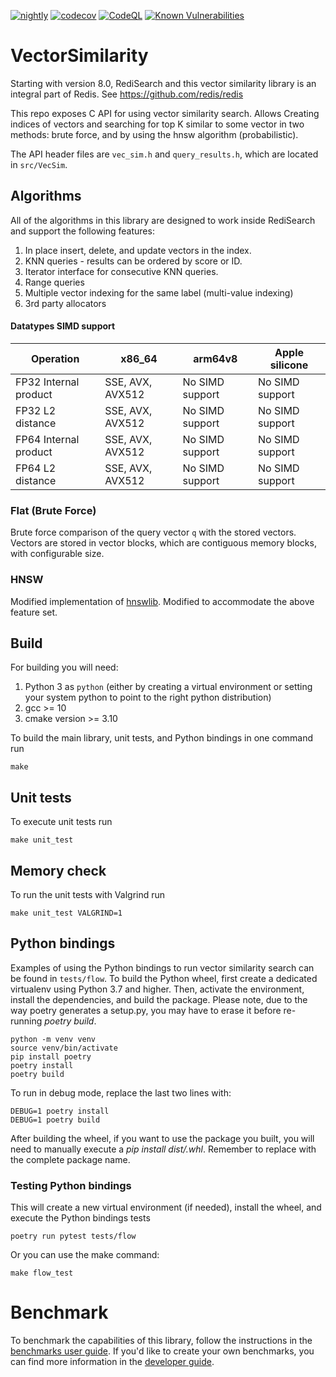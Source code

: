 [![nightly](https://github.com/RedisAI/VectorSimilarity/actions/workflows/event-nightly.yml/badge.svg)](https://github.com/RedisAI/VectorSimilarity/actions/workflows/event-nightly.yml)
[![codecov](https://codecov.io/gh/RedisAI/VectorSimilarity/branch/main/graph/badge.svg)](https://codecov.io/gh/RedisAI/VectorSimilarity)
[![CodeQL](https://github.com/RedisAI/VectorSimilarity/actions/workflows/codeql-analysis.yml/badge.svg)](https://github.com/RedisAI/VectorSimilarity/actions/workflows/codeql-analysis.yml)
[![Known Vulnerabilities](https://snyk.io/test/github/RedisAI/VectorSimilarity/badge.svg)](https://snyk.io/test/github/RedisAI/VectorSimilarity)


# VectorSimilarity
Starting with version 8.0, RediSearch and this vector similarity library is an integral part of Redis. See https://github.com/redis/redis 

This repo exposes C API for using vector similarity search.
Allows Creating indices of vectors and searching for top K similar to some vector in two methods: brute force, and by using the hnsw algorithm (probabilistic).

The API header files are `vec_sim.h` and `query_results.h`, which are located in `src/VecSim`.

## Algorithms

All of the algorithms in this library are designed to work inside RediSearch and support the following features:
1. In place insert, delete, and update vectors in the index.
2. KNN queries - results can be ordered by score or ID.
3. Iterator interface for consecutive KNN queries.
4. Range queries
5. Multiple vector indexing for the same label (multi-value indexing)
6. 3rd party allocators

#### Datatypes SIMD support

| Operation | x86_64 | arm64v8 | Apple silicone |
|-----------|--------|---------|-----------------|
| FP32 Internal product |SSE, AVX, AVX512 | No SIMD support | No SIMD support |
| FP32 L2 distance |SSE, AVX, AVX512| No SIMD support | No SIMD support |
| FP64 Internal product |SSE, AVX, AVX512 | No SIMD support | No SIMD support |
| FP64 L2 distance |SSE, AVX, AVX512 | No SIMD support | No SIMD support |

### Flat (Brute Force)

Brute force comparison of the query vector `q` with the stored vectors. Vectors are stored in vector blocks, which are contiguous memory blocks, with configurable size.


### HNSW
Modified implementation of [hnswlib](https://github.com/nmslib/hnswlib). Modified to accommodate the above feature set.

## Build
For building you will need:
1. Python 3 as `python` (either by creating a virtual environment or setting your system python to point to the right python distribution)
2. gcc >= 10
3. cmake version >= 3.10

To build the main library, unit tests, and Python bindings in one command run
```
make
```

## Unit tests
To execute unit tests run

```
make unit_test
```
## Memory check

To run the unit tests with Valgrind run
```
make unit_test VALGRIND=1
```

## Python bindings

Examples of using the Python bindings to run vector similarity search can be found in `tests/flow`.
To build the Python wheel, first create a dedicated virtualenv using Python 3.7 and higher. Then, activate the environment, install the dependencies, and build the package. Please note, due to the way poetry generates a setup.py, you may have to erase it before re-running *poetry build*.

```
python -m venv venv
source venv/bin/activate
pip install poetry
poetry install
poetry build
```

To run in debug mode, replace the last two lines with:

```
DEBUG=1 poetry install
DEBUG=1 poetry build
```

After building the wheel, if you want to use the package you built, you will need to manually execute a *pip install dist/<package>.whl*. Remember to replace <package> with the complete package name.

### Testing Python bindings
This will create a new virtual environment (if needed), install the wheel, and execute the Python bindings tests
```
poetry run pytest tests/flow
```
Or you can use the make command:
```
make flow_test
```

# Benchmark

To benchmark the capabilities of this library, follow the instructions in the [benchmarks user guide](docs/benchmarks.md).
If you'd like to create your own benchmarks, you can find more information in the [developer guide](docs/benchmarks_developer.md).
